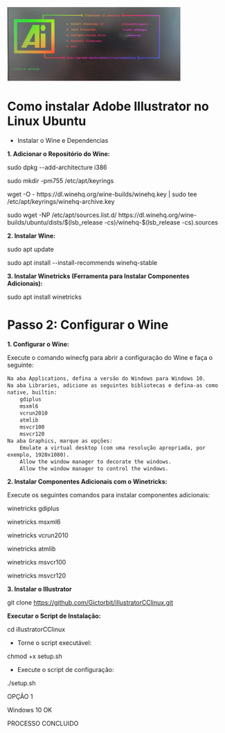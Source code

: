   <img height="170em" width="400" src="image.jpg"/>

# Como instalar Adobe Illustrator no Linux Ubuntu

- Instalar o Wine e Dependencias 

**1. Adicionar o Repositório do Wine:**

<p>sudo dpkg --add-architecture i386</p>
<p>sudo mkdir -pm755 /etc/apt/keyrings</p>
<p>wget -O - https://dl.winehq.org/wine-builds/winehq.key | sudo tee /etc/apt/keyrings/winehq-archive.key</p>
<p>sudo wget -NP /etc/apt/sources.list.d/ https://dl.winehq.org/wine-builds/ubuntu/dists/$(lsb_release -cs)/winehq-$(lsb_release -cs).sources</p>


**2. Instalar Wine:**

<p>sudo apt update</p>
<p>sudo apt install --install-recommends winehq-stable</p>


**3. Instalar Winetricks (Ferramenta para Instalar Componentes Adicionais):**

<p>sudo apt install winetricks</p>


# Passo 2: Configurar o Wine

**1. Configurar o Wine:**

<p>Execute o comando winecfg para abrir a configuração do Wine e faça o seguinte:</p>

    Na aba Applications, defina a versão do Windows para Windows 10.
    Na aba Libraries, adicione as seguintes bibliotecas e defina-as como native, builtin:
        gdiplus
        msxml6
        vcrun2010
        atmlib
        msvcr100
        msvcr120
    Na aba Graphics, marque as opções:
        Emulate a virtual desktop (com uma resolução apropriada, por exemplo, 1920x1080).
        Allow the window manager to decorate the windows.
        Allow the window manager to control the windows.
        
**2. Instalar Componentes Adicionais com o Winetricks:**

<p>Execute os seguintes comandos para instalar componentes adicionais:</p>

<p>winetricks gdiplus</p>
<p>winetricks msxml6</p>
<p>winetricks vcrun2010</p>
<p>winetricks atmlib</p>
<p>winetricks msvcr100</p>
<p>winetricks msvcr120</p>


**3. Instalar o Illustrator**

git clone https://github.com/Gictorbit/illustratorCClinux.git

**Executar o Script de Instalação:**

cd illustratorCClinux

- Torne o script executável:

chmod +x setup.sh

- Execute o script de configuração:

./setup.sh

OPÇÃO 1

Windows 10         OK

PROCESSO CONCLUIDO





